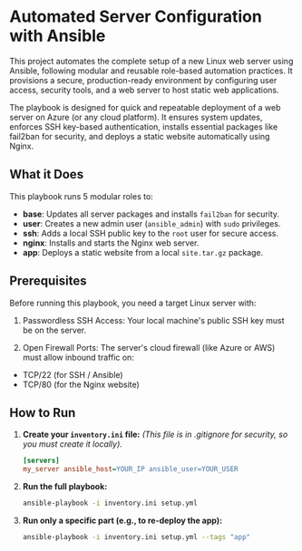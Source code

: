 # Automated Server Configuration with Ansible
This project automates the complete setup of a new Linux web server using Ansible, following modular and reusable role-based automation practices. It provisions a secure, production-ready environment by configuring user access, security tools, and a web server to host static web applications.

The playbook is designed for quick and repeatable deployment of a web server on Azure (or any cloud platform).
It ensures system updates, enforces SSH key-based authentication, installs essential packages like fail2ban for security, and deploys a static website automatically using Nginx.

## What it Does

This playbook runs 5 modular roles to:
* **base**: Updates all server packages and installs `fail2ban` for security.
* **user**: Creates a new admin user (`ansible_admin`) with `sudo` privileges.
* **ssh**: Adds a local SSH public key to the `root` user for secure access.
* **nginx**: Installs and starts the Nginx web server.
* **app**: Deploys a static website from a local `site.tar.gz` package.

## Prerequisites

Before running this playbook, you need a target Linux server with:
1. Passwordless SSH Access: Your local machine's public SSH key must be on the server.

2. Open Firewall Ports: The server's cloud firewall (like Azure or AWS) must allow inbound traffic on:
- TCP/22 (for SSH / Ansible)
- TCP/80 (for the Nginx website)

## How to Run

1.  **Create your `inventory.ini` file:**
    *(This file is in .gitignore for security, so you must create it locally).*
    ```ini
    [servers]
    my_server ansible_host=YOUR_IP ansible_user=YOUR_USER
    ```

2.  **Run the full playbook:**
    ```bash
    ansible-playbook -i inventory.ini setup.yml
    ```

3.  **Run only a specific part (e.g., to re-deploy the app):**
    ```bash
    ansible-playbook -i inventory.ini setup.yml --tags "app"
    ```

